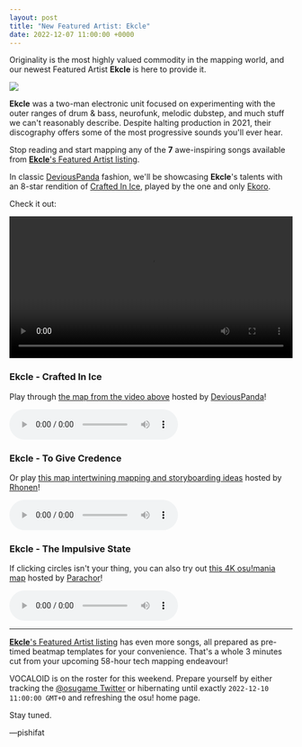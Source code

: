 ```yaml
---
layout: post
title: "New Featured Artist: Ekcle"
date: 2022-12-07 11:00:00 +0000
---
```


Originality is the most highly valued commodity in the mapping world, and our newest Featured Artist **Ekcle** is here to provide it.

![](https://assets.ppy.sh/artists/326/header.jpg)

**Ekcle** was a two-man electronic unit focused on experimenting with the outer ranges of drum & bass, neurofunk, melodic dubstep, and much stuff we can't reasonably describe. Despite halting production in 2021, their discography offers some of the most progressive sounds you'll ever hear.

Stop reading and start mapping any of the **7** awe-inspiring songs available from [**Ekcle**'s Featured Artist listing](https://osu.ppy.sh/beatmaps/artists/326).

In classic [DeviousPanda](https://osu.ppy.sh/users/4966334) fashion, we'll be showcasing **Ekcle**'s talents with an 8-star rendition of [Crafted In Ice](https://osu.ppy.sh/beatmapsets/1868244), played by the one and only [Ekoro](https://osu.ppy.sh/users/284905).

Check it out:
 
<div align="center">
    <video width="100%" controls>
        <source src="https://assets.ppy.sh/artists/326/release_showcase.mp4" type="video/mp4" preload="none">
    </video>
</div>

### Ekcle - Crafted In Ice

Play through [the map from the video above](https://osu.ppy.sh/beatmapsets/1868244) hosted by [DeviousPanda](https://osu.ppy.sh/users/4966334)!

<audio controls>
    <source src="https://assets.ppy.sh/artists/326/Songs/Ekcle%20-%20Crafted%20In%20Ice.mp3" type="audio/mpeg">
</audio>

### Ekcle - To Give Credence

Or play [this map intertwining mapping and storyboarding ideas](https://osu.ppy.sh/beatmapsets/862640) hosted by [Rhonen](https://osu.ppy.sh/users/8422432)!

<audio controls>
    <source src="https://assets.ppy.sh/artists/326/Songs/Ekcle%20-%20To%20Give%20Credence.mp3" type="audio/mpeg">
</audio>

### Ekcle - The Impulsive State

If clicking circles isn't your thing, you can also try out [this 4K osu!mania map](https://osu.ppy.sh/beatmapsets/643857) hosted by [Parachor](https://osu.ppy.sh/users/5241655)!

<audio controls>
    <source src="https://assets.ppy.sh/artists/326/Songs/Ekcle%20-%20The%20Impulsive%20State.mp3" type="audio/mpeg">
</audio>

---

[**Ekcle**'s Featured Artist listing](https://osu.ppy.sh/beatmaps/artists/326) has even more songs, all prepared as pre-timed beatmap templates for your convenience. That's a whole 3 minutes cut from your upcoming 58-hour tech mapping endeavour!

VOCALOID is on the roster for this weekend. Prepare yourself by either tracking the [@osugame Twitter](https://twitter.com/osugame) or hibernating until exactly `2022-12-10 11:00:00 GMT+0` and refreshing the osu! home page.

Stay tuned.

—pishifat
